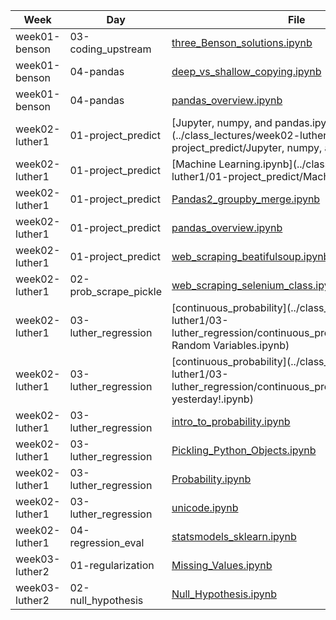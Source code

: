 | Week | Day | File | Line |
|------|-----|------|------|
| week01-benson | 03-coding_upstream | [three_Benson_solutions.ipynb](../class_lectures/week01-benson/03-coding_upstream/three_Benson_solutions.ipynb) | 1 |
| week01-benson | 04-pandas | [deep_vs_shallow_copying.ipynb](../class_lectures/week01-benson/04-pandas/deep_vs_shallow_copying.ipynb) | 2 |
| week01-benson | 04-pandas | [pandas_overview.ipynb](../class_lectures/week01-benson/04-pandas/pandas_overview.ipynb) | 3 |
| week02-luther1 | 01-project_predict | [Jupyter, numpy, and pandas.ipynb](../class_lectures/week02-luther1/01-project_predict/Jupyter, numpy, and pandas.ipynb) | 4 |
| week02-luther1 | 01-project_predict | [Machine Learning.ipynb](../class_lectures/week02-luther1/01-project_predict/Machine Learning.ipynb) | 5 |
| week02-luther1 | 01-project_predict | [Pandas2_groupby_merge.ipynb](../class_lectures/week02-luther1/01-project_predict/Pandas2_groupby_merge.ipynb) | 6 |
| week02-luther1 | 01-project_predict | [pandas_overview.ipynb](../class_lectures/week02-luther1/01-project_predict/pandas_overview.ipynb) | 7 |
| week02-luther1 | 01-project_predict | [web_scraping_beatifulsoup.ipynb](../class_lectures/week02-luther1/01-project_predict/web_scraping_beatifulsoup.ipynb) | 8 |
| week02-luther1 | 02-prob_scrape_pickle | [web_scraping_selenium_class.ipynb](../class_lectures/week02-luther1/02-prob_scrape_pickle/web_scraping_selenium_class.ipynb) | 9 |
| week02-luther1 | 03-luther_regression | [continuous_probability](../class_lectures/week02-luther1/03-luther_regression/continuous_probability/Continuous Random Variables.ipynb) | 10 |
| week02-luther1 | 03-luther_regression | [continuous_probability](../class_lectures/week02-luther1/03-luther_regression/continuous_probability/More from yesterday!.ipynb) | 11 |
| week02-luther1 | 03-luther_regression | [intro_to_probability.ipynb](../class_lectures/week02-luther1/03-luther_regression/intro_to_probability.ipynb) | 12 |
| week02-luther1 | 03-luther_regression | [Pickling_Python_Objects.ipynb](../class_lectures/week02-luther1/03-luther_regression/Pickling_Python_Objects.ipynb) | 13 |
| week02-luther1 | 03-luther_regression | [Probability.ipynb](../class_lectures/week02-luther1/03-luther_regression/Probability.ipynb) | 14 |
| week02-luther1 | 03-luther_regression | [unicode.ipynb](../class_lectures/week02-luther1/03-luther_regression/unicode.ipynb) | 15 |
| week02-luther1 | 04-regression_eval | [statsmodels_sklearn.ipynb](../class_lectures/week02-luther1/04-regression_eval/statsmodels_sklearn.ipynb) | 16 |
| week03-luther2 | 01-regularization | [Missing_Values.ipynb](../class_lectures/week03-luther2/01-regularization/Missing_Values.ipynb) | 17 |
| week03-luther2 | 02-null_hypothesis | [Null_Hypothesis.ipynb](../class_lectures/week03-luther2/02-null_hypothesis/Null_Hypothesis.ipynb) | 18 |
